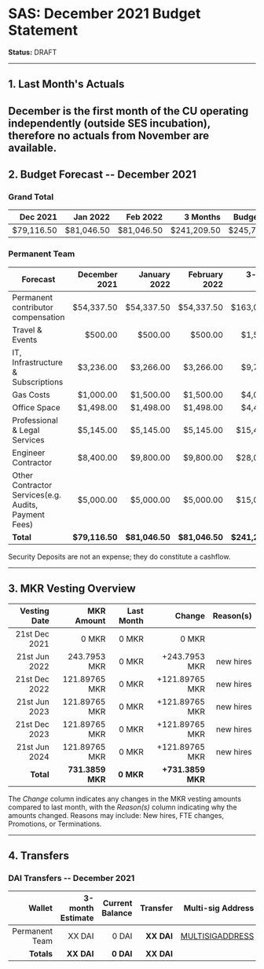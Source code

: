 # SAS: December 2021 Budget Statement

**Status:** DRAFT

---
## 1. Last Month's Actuals

December is the first month of the CU operating independently (outside SES incubation), therefore no actuals from November are available.
---

## 2. Budget Forecast -- December 2021

### Grand Total

|  Dec 2021  |  Jan 2022  |  Feb 2022  |    3 Months    |   Budget Cap   |
| ----------:| ----------:| ----------:| --------------:| --------------:|
|  $79,116.50|  $81,046.50|  $81,046.50|     $241,209.50|     $245,737.50|

### Permanent Team

| Forecast                                            | December 2021 | January 2022 | February 2022 | 3-month Total |
|-----------------------------------------------------|--------------:|-------------:|--------------:|--------------:|
| Permanent contributor compensation                  |     $54,337.50|    $54,337.50|     $54,337.50|    $163,012.50|
| Travel & Events                                     |        $500.00|       $500.00|        $500.00|      $1,500.00|
| IT, Infrastructure & Subscriptions                  |      $3,236.00|     $3,266.00|      $3,266.00|      $9,768.00|
| Gas Costs                                           |      $1,000.00|     $1,500.00|      $1,500.00|      $4,000.00|
| Office Space                                        |      $1,498.00|     $1,498.00|      $1,498.00|      $4,494.00|
| Professional & Legal Services                       |      $5,145.00|     $5,145.00|      $5,145.00|     $15,435.00|
| Engineer Contractor                                 |      $8,400.00|     $9,800.00|      $9,800.00|     $28,000.00|
| Other Contractor Services(e.g. Audits, Payment Fees)|      $5,000.00|     $5,000.00|      $5,000.00|     $15,000.00|
| **Total**                                           | **$79,116.50**|**$81,046.50**| **$81,046.50**|**$241,209.50**|

Security Deposits are not an expense; they do constitute a cashflow.

---

## 3. MKR Vesting Overview

 
|  Vesting Date         |       MKR Amount | Last Month |        Change |      Reason(s) |
|----------------------:|-----------------:|-----------:|--------------:|---------------:|
|  21st Dec 2021        |       0 MKR      |      0 MKR |   0 MKR       |          |
|  21st Jun 2022        |      243.7953 MKR |      0 MKR |   +243.7953 MKR |      new hires  |
|  21st Dec 2022        |       121.89765 MKR |      0 MKR |   +121.89765 MKR |   new hires |
|  21st Jun 2023        |       121.89765 MKR |      0 MKR |   +121.89765 MKR |      new hires |
|  21st Dec 2023        |       121.89765 MKR |      0 MKR |   +121.89765 MKR |      new hires |
|  21st Jun 2024        |       121.89765 MKR |      0 MKR |   +121.89765 MKR |      new hires |
|  **Total**            | **731.3859 MKR** |  **0 MKR** | **+731.3859 MKR** |                |

The *Change* column indicates any changes in the MKR vesting amounts compared to last month, with the *Reason(s)* column indicating why the amounts changed. Reasons may include: New hires, FTE changes, Promotions, or Terminations.

---

## 4. Transfers

### DAI Transfers -- December 2021

|             Wallet | 3-month Estimate | Current Balance |         Transfer |                          Multi-sig Address |
|-------------------:|-----------------:|----------------:|-----------------:|-------------------------------------------:|
|     Permanent Team |      XX DAI |           0 DAI | **XX DAI** | [MULTISIGADDRESS](LINK) |
|     **Totals**     |  **XX DAI** |       **0 DAI** | **XX DAI** |                                            |

